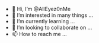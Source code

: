 - 👋 Hi, I’m @AllEyez0nMe
- 👀 I’m interested in many things ...
- 🌱 I’m currently learning ...
- 💞️ I’m looking to collaborate on ...
- 📫 How to reach me ...

<!---
AllEyez0nMe is a ✨ special ✨ repository because its `README.md` (this file) appears on your GitHub profile.
You can click the Preview link to take a look at your changes.
--->
